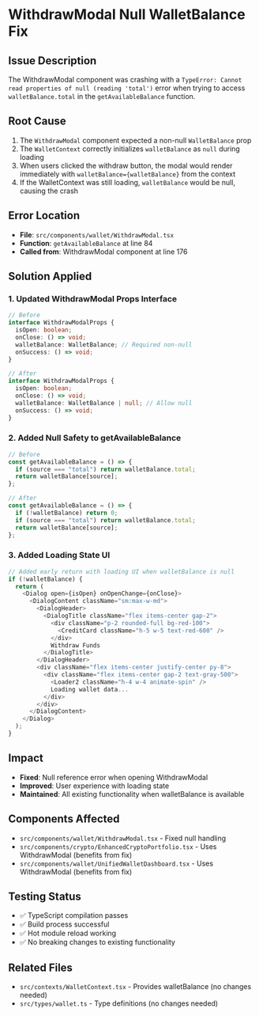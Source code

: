 # WithdrawModal Null WalletBalance Fix

## Issue Description

The WithdrawModal component was crashing with a `TypeError: Cannot read properties of null (reading 'total')` error when trying to access `walletBalance.total` in the `getAvailableBalance` function.

## Root Cause

1. The `WithdrawModal` component expected a non-null `WalletBalance` prop
2. The `WalletContext` correctly initializes `walletBalance` as `null` during loading
3. When users clicked the withdraw button, the modal would render immediately with `walletBalance={walletBalance}` from the context
4. If the WalletContext was still loading, `walletBalance` would be null, causing the crash

## Error Location

- **File**: `src/components/wallet/WithdrawModal.tsx`
- **Function**: `getAvailableBalance` at line 84
- **Called from**: WithdrawModal component at line 176

## Solution Applied

### 1. Updated WithdrawModal Props Interface

```typescript
// Before
interface WithdrawModalProps {
  isOpen: boolean;
  onClose: () => void;
  walletBalance: WalletBalance; // Required non-null
  onSuccess: () => void;
}

// After
interface WithdrawModalProps {
  isOpen: boolean;
  onClose: () => void;
  walletBalance: WalletBalance | null; // Allow null
  onSuccess: () => void;
}
```

### 2. Added Null Safety to getAvailableBalance

```typescript
// Before
const getAvailableBalance = () => {
  if (source === "total") return walletBalance.total;
  return walletBalance[source];
};

// After
const getAvailableBalance = () => {
  if (!walletBalance) return 0;
  if (source === "total") return walletBalance.total;
  return walletBalance[source];
};
```

### 3. Added Loading State UI

```typescript
// Added early return with loading UI when walletBalance is null
if (!walletBalance) {
  return (
    <Dialog open={isOpen} onOpenChange={onClose}>
      <DialogContent className="sm:max-w-md">
        <DialogHeader>
          <DialogTitle className="flex items-center gap-2">
            <div className="p-2 rounded-full bg-red-100">
              <CreditCard className="h-5 w-5 text-red-600" />
            </div>
            Withdraw Funds
          </DialogTitle>
        </DialogHeader>
        <div className="flex items-center justify-center py-8">
          <div className="flex items-center gap-2 text-gray-500">
            <Loader2 className="h-4 w-4 animate-spin" />
            Loading wallet data...
          </div>
        </div>
      </DialogContent>
    </Dialog>
  );
}
```

## Impact

- **Fixed**: Null reference error when opening WithdrawModal
- **Improved**: User experience with loading state
- **Maintained**: All existing functionality when walletBalance is available

## Components Affected

- `src/components/wallet/WithdrawModal.tsx` - Fixed null handling
- `src/components/crypto/EnhancedCryptoPortfolio.tsx` - Uses WithdrawModal (benefits from fix)
- `src/components/wallet/UnifiedWalletDashboard.tsx` - Uses WithdrawModal (benefits from fix)

## Testing Status

- ✅ TypeScript compilation passes
- ✅ Build process successful
- ✅ Hot module reload working
- ✅ No breaking changes to existing functionality

## Related Files

- `src/contexts/WalletContext.tsx` - Provides walletBalance (no changes needed)
- `src/types/wallet.ts` - Type definitions (no changes needed)
